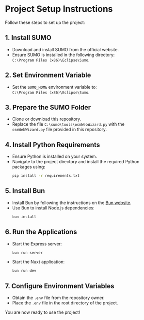 # Project Setup Instructions

Follow these steps to set up the project:

## 1. Install SUMO
- Download and install SUMO from the official website.
- Ensure SUMO is installed in the following directory:  
    `C:\Program Files (x86)\Eclipse\Sumo`.

## 2. Set Environment Variable
- Set the `SUMO_HOME` environment variable to:  
    `C:\Program Files (x86)\Eclipse\Sumo`.

## 3. Prepare the SUMO Folder
- Clone or download this repository.
- Replace the file `C:\sumo\tools\osmWebWizard.py` with the `osmWebWizard.py` file provided in this repository.

## 4. Install Python Requirements
- Ensure Python is installed on your system.
- Navigate to the project directory and install the required Python packages using:  
    ```bash
    pip install -r requirements.txt
    ```

## 5. Install Bun
- Install Bun by following the instructions on the [Bun website](https://bun.sh/).
- Use Bun to install Node.js dependencies:  
    ```bash
    bun install
    ```

## 6. Run the Applications
- Start the Express server:  
    ```bash
    bun run server
    ```
- Start the Nuxt application:  
    ```bash
    bun run dev
    ```

## 7. Configure Environment Variables
- Obtain the `.env` file from the repository owner.
- Place the `.env` file in the root directory of the project.

You are now ready to use the project!